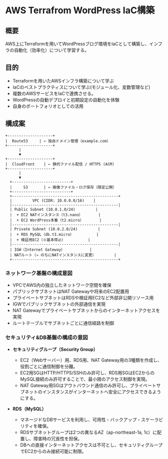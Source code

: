 # AWS Terrafrom WordPress IaC構築

## 概要

AWS上にTerraformを用いてWordPressブログ環境をIaCとして構築し、インフラの自動化（効率化）について学習する。

## 目的

* Terraformを用いたAWSインフラ構築について学ぶ
* IaCのベストプラクティスについて学ぶ(モジュール化、変数管理など)
* 複数のAWSサービスをIaCで連携させる。
* WordPressの自動デプロイと初期設定の自動化を体験
* 自身のポートフォリオとしての活用

## 構成案

```
+--------------------+
|  Route53     | ← 独自ドメイン管理（example.com）
+--------------------+
      |
      ▼
+--------------------+
|  CloudFront    | ← 静的ファイル配信 / HTTPS (ACM)
+--------------------+
      |
      ▼
  +--------------------------+
  |     S3       | ← 画像ファイル・ログ保存（限定公開）
  +--------------------------+
  +-----------------------------------------------+
  |         VPC (CIDR: 10.0.0.0/16)    |
  |-----------------------------------------------|
  | Public Subnet (10.0.1.0/24)         |
  |  + EC2 NATインスタンス（t3.nano）       |
  |  + EC2 WordPress本番（t2.micro）       |
  |-----------------------------------------------|
  | Private Subnet (10.0.2.0/24)         |
  |  + RDS MySQL（db.t3.micro）          |
  |  + 検証用EC2（※基本停止）          |
  |-----------------------------------------------|
  | IGW（Internet Gateway）           |
  | NATルート（→ のちにNATインスタンスに変更）        |
  +-----------------------------------------------+
```

  ### ネットワーク基盤の構成意図

  - VPCでAWS内の独立したネットワーク空間を確保
  - パブリックサブネットはNAT Gatewayや将来のEC2配置用
  - プライベートサブネットはRDSや検証用EC2など外部非公開リソース用
  - IGWでパブリックサブネットの外部通信を実現
  - NAT Gatewayでプライベートサブネットからのインターネットアクセスを実現
  - ルートテーブルでサブネットごとに通信経路を制御

 ### セキュリティ&DB基盤の構成の意図

- **セキュリティグループ（Security Group）**
  - EC2（Webサーバー）用、RDS用、NAT Gateway用の3種類を作成し、役割ごとに通信制御を分離。
  - EC2用SGはHTTP/HTTPS/SSHのみ許可し、RDS用SGはEC2からのMySQL接続のみ許可することで、最小限のアクセス制御を実現。
  - NAT Gateway用SGはアウトバウンド通信のみ許可し、プライベートサブネットのインスタンスがインターネットへ安全にアクセスできるようにする。

- **RDS（MySQL）**
  - マネージドなDBサービスを利用し、可用性・バックアップ・スケーラビリティを確保。
  - RDSサブネットグループは2つの異なるAZ（ap-northeast-1a, 1c）に配置し、障害時の冗長性を担保。
  - DBへの直接インターネットアクセスは不可とし、セキュリティグループでEC2からのみ接続可能に制限。

